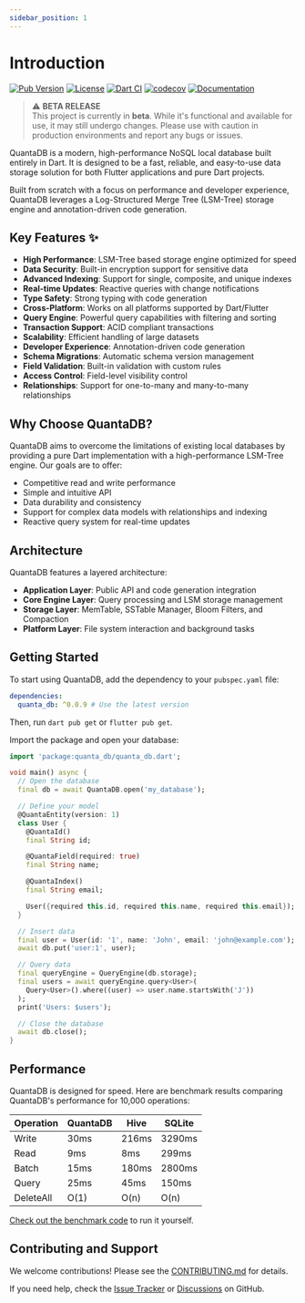 ```yaml
---
sidebar_position: 1
---
```


# Introduction

[![Pub Version](https://img.shields.io/pub/v/quanta_db.svg)](https://pub.dev/packages/quanta_db)
[![License](https://img.shields.io/github/license/champ96k/quanta_db)](https://github.com/champ96k/quanta_db/blob/master/LICENSE)
[![Dart CI](https://github.com/champ96k/quanta_db/actions/workflows/dart.yml/badge.svg)](https://github.com/champ96k/quanta_db/actions/workflows/dart.yml)
[![codecov](https://codecov.io/gh/champ96k/quanta_db/branch/master/graph/badge.svg)](https://codecov.io/gh/champ96k/quanta_db)
[![Documentation](https://img.shields.io/badge/Documentation-API-blue)](https://quantadb.netlify.app/)

> ⚠️ **BETA RELEASE**  
> This project is currently in **beta**. While it's functional and available for use, it may still undergo changes. Please use with caution in production environments and report any bugs or issues.

QuantaDB is a modern, high-performance NoSQL local database built entirely in Dart. It is designed to be a fast, reliable, and easy-to-use data storage solution for both Flutter applications and pure Dart projects.

Built from scratch with a focus on performance and developer experience, QuantaDB leverages a Log-Structured Merge Tree (LSM-Tree) storage engine and annotation-driven code generation.

## Key Features ✨

- **High Performance**: LSM-Tree based storage engine optimized for speed
- **Data Security**: Built-in encryption support for sensitive data
- **Advanced Indexing**: Support for single, composite, and unique indexes
- **Real-time Updates**: Reactive queries with change notifications
- **Type Safety**: Strong typing with code generation
- **Cross-Platform**: Works on all platforms supported by Dart/Flutter
- **Query Engine**: Powerful query capabilities with filtering and sorting
- **Transaction Support**: ACID compliant transactions
- **Scalability**: Efficient handling of large datasets
- **Developer Experience**: Annotation-driven code generation
- **Schema Migrations**: Automatic schema version management
- **Field Validation**: Built-in validation with custom rules
- **Access Control**: Field-level visibility control
- **Relationships**: Support for one-to-many and many-to-many relationships

## Why Choose QuantaDB?

QuantaDB aims to overcome the limitations of existing local databases by providing a pure Dart implementation with a high-performance LSM-Tree engine. Our goals are to offer:

- Competitive read and write performance
- Simple and intuitive API
- Data durability and consistency
- Support for complex data models with relationships and indexing
- Reactive query system for real-time updates

## Architecture

QuantaDB features a layered architecture:

- **Application Layer**: Public API and code generation integration
- **Core Engine Layer**: Query processing and LSM storage management
- **Storage Layer**: MemTable, SSTable Manager, Bloom Filters, and Compaction
- **Platform Layer**: File system interaction and background tasks

## Getting Started

To start using QuantaDB, add the dependency to your `pubspec.yaml` file:

```yaml
dependencies:
  quanta_db: ^0.0.9 # Use the latest version
```

Then, run `dart pub get` or `flutter pub get`.

Import the package and open your database:

```dart
import 'package:quanta_db/quanta_db.dart';

void main() async {
  // Open the database
  final db = await QuantaDB.open('my_database');

  // Define your model
  @QuantaEntity(version: 1)
  class User {
    @QuantaId()
    final String id;

    @QuantaField(required: true)
    final String name;

    @QuantaIndex()
    final String email;

    User({required this.id, required this.name, required this.email});
  }

  // Insert data
  final user = User(id: '1', name: 'John', email: 'john@example.com');
  await db.put('user:1', user);

  // Query data
  final queryEngine = QueryEngine(db.storage);
  final users = await queryEngine.query<User>(
    Query<User>().where((user) => user.name.startsWith('J'))
  );
  print('Users: $users');

  // Close the database
  await db.close();
}
```

## Performance

QuantaDB is designed for speed. Here are benchmark results comparing QuantaDB's performance for 10,000 operations:

| Operation | QuantaDB | Hive  | SQLite |
| --------- | -------- | ----- | ------ |
| Write     | 30ms     | 216ms | 3290ms |
| Read      | 9ms      | 8ms   | 299ms  |
| Batch     | 15ms     | 180ms | 2800ms |
| Query     | 25ms     | 45ms  | 150ms  |
| DeleteAll | O(1)     | O(n)  | O(n)   |

[Check out the benchmark code](https://github.com/champ96k/quanta_db/blob/master/example/demo_example/lib/complete_example.dart) to run it yourself.

## Contributing and Support

We welcome contributions! Please see the [CONTRIBUTING.md](https://github.com/champ96k/quanta_db/blob/master/CONTRIBUTING.md) for details.

If you need help, check the [Issue Tracker](https://github.com/champ96k/quanta_db/issues) or [Discussions](https://github.com/champ96k/quanta_db/discussions) on GitHub.
